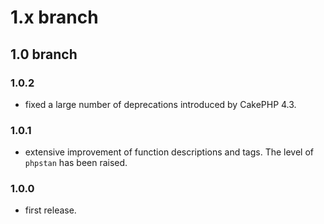# 1.x branch
## 1.0 branch
### 1.0.2
* fixed a large number of deprecations introduced by CakePHP 4.3.

### 1.0.1
* extensive improvement of function descriptions and tags. The level of `phpstan`
    has been raised.

### 1.0.0
* first release.
